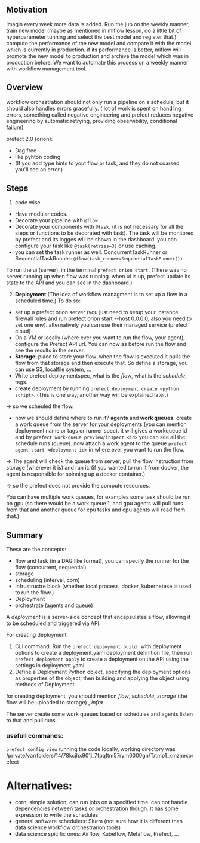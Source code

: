 ## Motivation 
Imagin every week more data is added. Run the jub on the weekly manner, train new model (maybe as mentioned in mlflow lesson, do a little bit of hyperparameter tunning and select the best model and register that.) compute the performance of the new model and compare it with the model which is currently in production. if its performance is better, mlflow will promote the new model to production and archive the model which was in production before. We want to automate  this process on a weekly manner with workflow management tool.

## Overview
workflow orchestration should not only run a pipeline on a schedule, but it should also handles errors gracefully. ( lot of work is spent on handling errors, something called negative engineering and prefect reduces negative engineering by automatic retrying, providing observibility, conditional failure)

prefect 2.0 (orion):
- Dag free
- like pyhton coding
- (If you add type hints to yout flow or task, and they do not coarsed, you'll see an error.)

## Steps 
1. code wise
- Have modular codes.
- Decorate your pipeline with `@flow`
- Decorate your components with `@task`. (it is not necessary for all the steps or functions to be decorated with task). The task will be monitored by prefect and its logges will be shown in the dashboard. you can configure your task like `@task(retries=3)` or  use caching.
- you can set the task runner as well. ConcurrentTaskRunner or SequentialTaskRunner: `@flow(task_runner=SequentialTaskRunner())`

To run the ui (server), in the terminal `prefect orion start`.
(There was no server running up when flow was running.  when ui is up, prefect update its state to the API and you can see in the dashboard.)



2. **Deployment** (The idea of workflow managment is to set up a flow in a scheduled time.)
To do so:
- set up a prefect orion server (you just need to setup your instance firewall rules and run prefect orion start --host 0.0.0.0, also you need to set one env). alternatively you can use their managed service (prefect cloud)
- On a VM or locally (where ever you want to run the flow, your  agent),  configure the Prefect API url. You can now as before run the flow and see the results in the server.
- **Storage**: place to store your flow. when the flow is executed it pulls the flow from that storage and then execute that. So define a storage, you can use S3, localfile system, ...
- Write prefect deploymentspec, what is the _flow_, what is the _schedule_, tags.
- create deployment by running `prefect deployment create <python script>`. (This is one way, another way  will be explained later.) 

-> so we scheuled the flow.

- now we should define where to run it? **agents** and **work queues**. create a work queue from the server for your deployments (you  can mention deployment name or tags or runner spec). it will gives a workqueue id and by `prefect work-queue preview/inspect <id>` you can see  all the schedule runs (queue). now attach a work agent to the queue `prefect agent start <deployment id>` in where ever you want to run the flow.

-> The agent will check the queue from server, pull the flow instruction from storage (wherever it is) and run it. (if you wanted to run it from docker, the agent is responsible for spinning up a docker container.)


-> so the prefect does not provide the compute resources.

You  can have multiple work queues, for examples some task should be run on gpu (so there would be a work queue 1, and gpu agents will pull runs from  that and another queue for cpu tasks and cpu agents will read from that.)



## Summary
These  are the  concepts:
- flow and  task (in a DAG like format), you can specify the runner for the flow (concurrent, sequential)
- storage
- scheduling (interval, corn)
- Infrustructre block (whether local process, docker, kubernetese is used to run  the flow.)
- Deployment
- orchestrate (agents  and queue)


A _deployment_ is a server-side concept that encapsulates a flow, allowing it to be scheduled and triggered via API.

For creating deployment:
1.  CLI command: Run the `prefect deployment build `  with deployment options to create a deployment.yaml deployment definition file, then run `prefect deployment apply` to create a deployment on the API using the settings in deployment.yaml.
2. Define a Deployment Python object, specifying the deployment options as properties of the object, then building and applying the object using methods of Deployment.

for creating deployment, you should mention  _flow_, _schedule_, _storage_ (the flow will be uploaded to storage) , _infra_


The server create some work queues based on schedules and agents listen to that and pull runs.

### usefull commands:
`prefect config view`
running the code locally, working directory was /private/var/folders/14/78kcjhx901j_7fpqftm57rym0000gn/T/tmp1_xmznexprefect

# Alternatives:
- corn: simple solution, can  run  jobs on a specified time. can not handle dependencies netween  tasks or orchestration though. It has some expression  to write the schedules.
- general software schedulers: Slurm (not sure how it is different than data science workflow orchestrarion tools)
- data science spicific ones: Airflow, Kubeflow, Metaflow, Prefect,  ...
